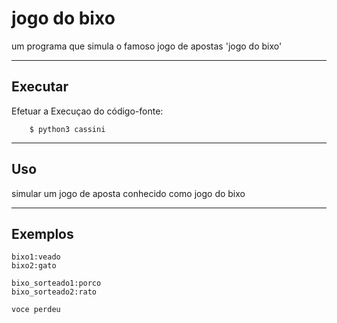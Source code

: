 jogo do bixo 
================

um programa que simula o famoso jogo de apostas 'jogo do bixo'


----

Executar
----------

Efetuar a Execuçao do código-fonte:


        $ python3 cassini


----

Uso 
---

simular um jogo de aposta conhecido como jogo do bixo

----

Exemplos
--------

    bixo1:veado
    bixo2:gato 

    bixo_sorteado1:porco
    bixo_sorteado2:rato

    voce perdeu
